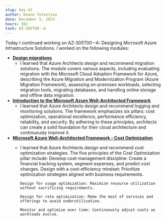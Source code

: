 ```yaml
---
slug: day-41
author: Keane Tolentino
date: December 5, 2023
hours: 382
task: AZ-305T00--A
---
```


Today I continued working on AZ-305T00--A: Designing Microsoft Azure Infrastructure Solutions. I worked on the following modules:

- **[Design migrations](https://learn.microsoft.com/en-us/training/modules/design-migrations/)**
  - I learned that Azure Architects design and recommend migration solutions. The module covers various aspects, including evaluating migration with the Microsoft Cloud Adoption Framework for Azure, describing the Azure Migration and Modernization Program (Azure Migration Framework), assessing on-premises workloads, selecting migration tools, migrating databases, and handling online storage and offline data migration.
- **[Introduction to the Microsoft Azure Well-Architected Framework](https://learn.microsoft.com/en-us/training/modules/azure-well-architected-introduction/)**
  - I learned that Azure Architects design and recommend logging and monitoring solutions. The framework emphasizes six pillars: cost optimization, operational excellence, performance efficiency, reliability, and security. By adhering to these principles, architects can create a solid foundation for their cloud architecture and continuously improve it.
- **[Microsoft Azure Well-Architected Framework - Cost Optimization](https://learn.microsoft.com/en-us/training/modules/azure-well-architected-cost-optimization/)**
  - I learned that Azure Architects design and recommend cost optimization strategies. The five principles of the Cost Optimization pillar include:
  Develop cost-management discipline: Create a financial tracking system, segment expenses, and predict cost changes.
        Design with a cost-efficiency mindset: Prioritize optimization strategies aligned with business requirements.

        Design for usage optimization: Maximize resource utilization without sacrificing requirements.

        Design for rate optimization: Make the most of services and offerings to avoid underutilization.

        Monitor and optimize over time: Continuously adjust costs as workloads evolve.
